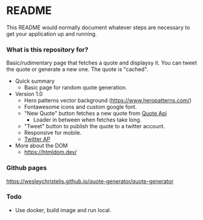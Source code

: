 # README #

This README would normally document whatever steps are necessary to get your application up and running.

### What is this repository for?

Basic/rudimentary page that fetches a quote and displaysy it. You can tweet the quote or generate a new one. The quote is "cached".

* Quick summary
    - Basic page for random quote generation. 
* Version 1.0
    - Hero patterns vector background (https://www.heropatterns.com/)
    - Fontawesome icons and custom google font. 
    - "New Quote" button fetches a new quote from [Quote Api](https://forismatic.com/en/api/)
        - Loader in between when fetches take long.
    - "Tweet" button to publish the quote to a twitter account.
    - Responsive for mobile.
    - [Twitter AP](https://developer.twitter.com/en/docs/twitter-for-websites/tweet-button/guides/web-intent)
* More about the DOM
    - https://htmldom.dev/

### Github pages
https://wesleychristelis.github.io/quote-generator/quote-generator

### Todo
- Use docker, build image and run local.
